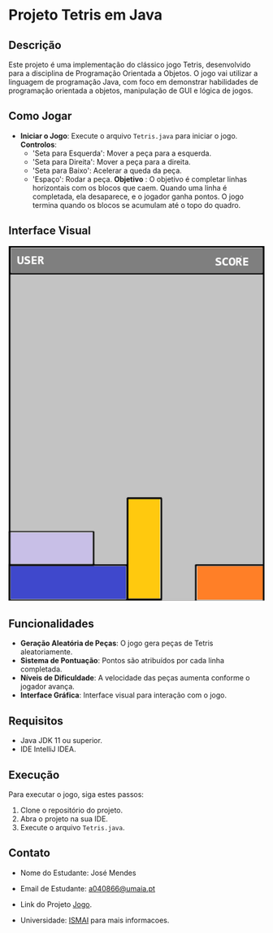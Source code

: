 # Projeto Tetris em Java

## Descrição

Este projeto é uma implementação do clássico jogo Tetris, desenvolvido para a disciplina de Programação Orientada a Objetos. O jogo vai utilizar a linguagem de programação Java, com foco em demonstrar habilidades de programação orientada a objetos, manipulação de GUI e lógica de jogos.

## Como Jogar

- **Iniciar o Jogo**: Execute o arquivo `Tetris.java` para iniciar o jogo.
**Controlos**:
  - 'Seta para Esquerda': Mover a peça para a esquerda.
  - 'Seta para Direita': Mover a peça para a direita.
  - 'Seta para Baixo': Acelerar a queda da peça.
  - 'Espaço': Rodar a peça.
**Objetivo** : O objetivo é completar linhas horizontais com os blocos que caem. Quando uma linha é completada, ela desaparece, e o jogador ganha pontos. O jogo termina quando os blocos se acumulam até o topo do quadro.

## Interface Visual

![Exemplo da Interface Visual](https://github.com/mendesjosemario/tbg05/blob/main/Docs/IMG/Tetris%20_Interface.PNG)

## Funcionalidades

- **Geração Aleatória de Peças**: O jogo gera peças de Tetris aleatoriamente.
- **Sistema de Pontuação**: Pontos são atribuídos por cada linha completada.
- **Níveis de Dificuldade**: A velocidade das peças aumenta conforme o jogador avança.
- **Interface Gráfica**: Interface visual para interação com o jogo.

## Requisitos

- Java JDK 11 ou superior.
- IDE IntelliJ IDEA.

## Execução

Para executar o jogo, siga estes passos:

1. Clone o repositório do projeto.
2. Abra o projeto na sua IDE.
3. Execute o arquivo `Tetris.java`.

## Contato

- Nome do Estudante: José Mendes
- Email de Estudante: <a040866@umaia.pt>

- Link do Projeto [Jogo](https://github.com/mendesjosemario/tbg05).
- Universidade: [ISMAI](https://www.umaia.pt/pt) para mais informacoes.
